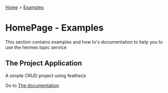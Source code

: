 [Home](./README.md) > [Examples](/Examples)

# HomePage - Examples

This section contains examples and how to's documentation to help you to use the hermes topic service  

## The Project Application

A simple CRUD project using featherjs

Go to [The documentation](../../examples/TheProjectApplication/README.md) 

 
  
 
